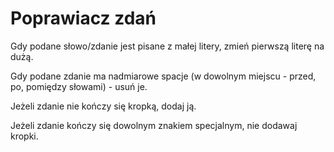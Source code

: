 # Poprawiacz zdań

Gdy podane słowo/zdanie jest pisane z małej litery, zmień pierwszą literę na dużą.

Gdy podane zdanie ma nadmiarowe spacje (w dowolnym miejscu - przed, po, pomiędzy słowami) - usuń je.

Jeżeli zdanie nie kończy się kropką, dodaj ją.

Jeżeli zdanie kończy się dowolnym znakiem specjalnym, nie dodawaj kropki.